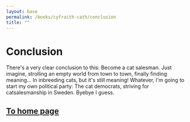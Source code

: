 ```yaml
---
layout: base
permalink: /books/cyfraith-cath/conclusion
title: ""
---
```


# Conclusion
There's a very clear conclusion to this: Become a cat salesman. Just imagine, strolling
an empty world from town to town, finally finding meaning... In inbreeding cats, but it's
still meaning! Whatever, I'm going to start my own political party: The cat democrats,
striving for catsalesmanship in Sweden. Byebye I guess.

## [To home page](/)
